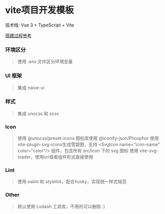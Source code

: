 # vite项目开发模板

技术栈: Vue 3 + TypeScript + Vite

[搭建过程参考](https://juejin.cn/book/7050063811973218341)

### 环境区分
> 使用 .env 文件区分环境变量

### UI 框架
> 集成 naive-ui

### 样式
> 集成 unocss 和 scss

### Icon
> 使用 @unocss/preset-icons
> 图标库使用 @iconify-json/Phosphor
> 使用vite-plugin-svg-icons生成雪碧图，支持 \<SvgIcon name="icon-name" color="color"/\> 组件，包含所有 src/icon 下的 svg 图标
> 使用 vite-svg-loader，使用url或者组件形式直接使用

### Lint
> 使用 eslint 和 stylelint，配合husky，实现统一样式规范

### Other
> 默认使用 Lodash 工具库，不用的可以删除 :)